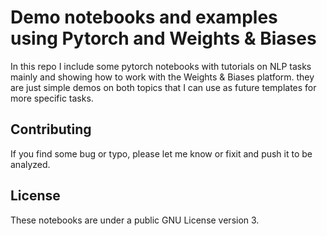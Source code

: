 # Demo notebooks and examples using Pytorch and Weights & Biases

In this repo I include some pytorch notebooks with tutorials on NLP tasks mainly and showing how to work with the Weights & Biases platform.
they are just simple demos on both topics that I can use as future templates for more specific tasks.

## Contributing
If you find some bug or typo, please let me know or fixit and push it to be analyzed. 

## License

These notebooks are under a public GNU License version 3.